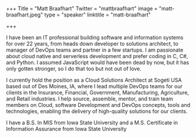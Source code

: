 +++
Title = "Matt Braafhart"
Twitter = "mattbraafhart"
image = "matt-braafhart.jpeg"
type = "speaker"
linktitle = "matt-braafhart"

+++

I have been an IT professional building software and information systems for over 22 years, from heads down developer to solutions architect, to manager of DevOps teams and partner in a few startups. I am passionate about cloud native and serverless development and prefer coding in C, C#, and Python. I assumed JavaScript would have been dead by now, but it has only gotten stronger, so I do that too but not out of love.

I currently hold the position as a Cloud Solutions Architect at Sogeti USA based out of Des Moines, IA, where I lead multiple DevOps teams for our clients in the Insurance, Financial, Government, Manufacturing, Agriculture, and Retail industries. I help source, assemble, mentor, and train team members on Cloud, software Development and DevOps concepts, tools and technologies, enabling the delivery of high-quality solutions for our clients.

I have a B.S. In MIS from Iowa State University and a M.S. Certificate in Information Assurance from Iowa State University